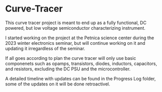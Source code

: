 # Curve-Tracer

This curve tracer project is meant to end up as a fully functional, DC powered, but low voltage semiconductor characterizing instrument.

I started working on the project at the Petnica science center during the 2023 winter electronics seminar, but will continue working on it and updating it irregardless of the seminar.

If all goes according to plan the curve tracer will only use basic componenets such as opamps, transistors, diodes, inductors, capacitors, and resistors, excluding the DC PSU and the microcontroller.

A detailed timeline with updates can be found in the Progress Log folder, some of the updates on it will be done retroactivel.
